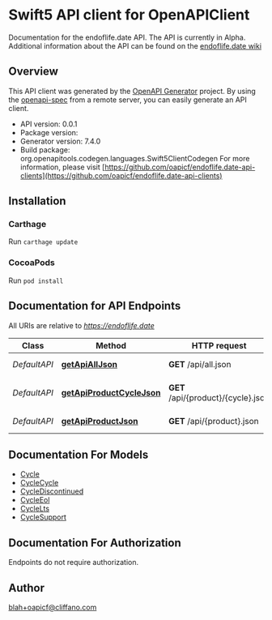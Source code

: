 # Swift5 API client for OpenAPIClient

Documentation for the endoflife.date API. The API is currently in Alpha. Additional information about the API can be found on the [endoflife.date wiki](https://github.com/endoflife-date/endoflife.date/wiki)

## Overview
This API client was generated by the [OpenAPI Generator](https://openapi-generator.tech) project.  By using the [openapi-spec](https://github.com/OAI/OpenAPI-Specification) from a remote server, you can easily generate an API client.

- API version: 0.0.1
- Package version: 
- Generator version: 7.4.0
- Build package: org.openapitools.codegen.languages.Swift5ClientCodegen
For more information, please visit [https://github.com/oapicf/endoflife.date-api-clients](https://github.com/oapicf/endoflife.date-api-clients)

## Installation

### Carthage

Run `carthage update`

### CocoaPods

Run `pod install`

## Documentation for API Endpoints

All URIs are relative to *https://endoflife.date*

Class | Method | HTTP request | Description
------------ | ------------- | ------------- | -------------
*DefaultAPI* | [**getApiAllJson**](docs/DefaultAPI.md#getapialljson) | **GET** /api/all.json | All Products
*DefaultAPI* | [**getApiProductCycleJson**](docs/DefaultAPI.md#getapiproductcyclejson) | **GET** /api/{product}/{cycle}.json | Single cycle details
*DefaultAPI* | [**getApiProductJson**](docs/DefaultAPI.md#getapiproductjson) | **GET** /api/{product}.json | Get All Details


## Documentation For Models

 - [Cycle](docs/Cycle.md)
 - [CycleCycle](docs/CycleCycle.md)
 - [CycleDiscontinued](docs/CycleDiscontinued.md)
 - [CycleEol](docs/CycleEol.md)
 - [CycleLts](docs/CycleLts.md)
 - [CycleSupport](docs/CycleSupport.md)


<a id="documentation-for-authorization"></a>
## Documentation For Authorization

Endpoints do not require authorization.


## Author

blah+oapicf@cliffano.com

